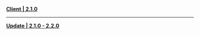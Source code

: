 **[Client | 2.1.0](https://autopatchcn.yuanshen.com/client_app/pc_mihoyo/20210901_859f700f6ec7a8a3/YuanShen_2.1.0.zip)**

---

**[Update | 2.1.0 - 2.2.0](https://autopatchcn.yuanshen.com/client_app/update/hk4e_cn/18/game_2.1.0_2.2.0_diff_gCYOaDcXKismNxb8.zip)**

